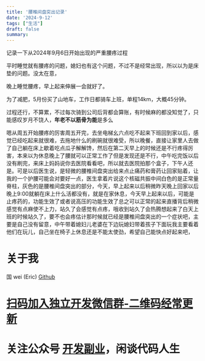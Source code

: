 ```yaml
---
title: '腰椎间盘突出记录'
date: '2024-9-12'
tags: ["生活"]
draft: false
summary:
---
```


记录一下从2024年9月6日开始出现的严重腰疼过程


平时睡觉就有腰疼的问题，媳妇也有这个问题，不过不是经常出现，所以以为是床垫的问题。没太在意，

晚上睡觉腰疼，早上起来伸展一会就好了。

为了减肥，5月份买了山地车，工作日都骑车上班，单程14km，大概45分钟。

过程还行，不算累，不过每次骑到公司后背都会算账，有时候麻的都没知觉了，只能感叹岁月不饶人，**年老不以筋骨为能**是多么



嗯从周五开始腰疼的厉害周五开完，去坐电梯幺六点吃不起来下班回到家以后，感觉已经吃起来就很难，去拖地什么的刷碗就很难受，所以晚餐，直接让家里人去做了自己躺在床上歇着吃点瓜子解解馋，然后在第二天早上的时候还是不行疼得厉害，本来以为休息晚上了腰就可以正常工作了但是发现还是不行，中午吃完饭以后没有刷完，来床上妈妈说你去医院看看吧，所以就去医院拍那个盒子，下午人还是。可是以后医生说，是轻微的腰椎间盘突出给来点止痛药和膏药让回家贴着，让我的一个护腰可能会对要好一点，医生拿着片说这个核磁共振中间白色的是正常量脊柱，灰色的是腰椎间盘突出的部分，今天，早上起来以后稍微昨天晚上回家以后晚上9:00就躺在床上什么活都没有，就是在家休息，今天早上起来以后，可能是止疼药的，功能生效了或者说高压的功能生效了总之可以正常的起来直播背后稍微感觉有点麻使不上力，站久了会感觉有点疼，哦收到站久了会热腾想起来了白天上班的时候站久了，要不也会疼估计那时候就已经是腰椎间盘突出的一个症状吧，主要是自己没有留意，中午带着媳妇儿老婆在下边玩媳妇带着孩子下面玩我主要看着他们在玩儿，自己坐在椅子上休息还是不能太使劲，希望自己能快点好起来吧，





















# 关于我
国 wei (Eric)
[Github](https://github.com/ygweric)

# [扫码加入独立开发微信群-二维码经常更新](https://raw.githubusercontent.com/ygweric/ygweric.github.io/main/assets/qr-schedule-update/indenpendent_dev.png)

# 关注公众号 [开发副业](https://github.com/ygweric/ygweric.github.io/blob/main/assets/jinjing/wx_office_account_qr.png?raw=true)，闲谈代码人生
